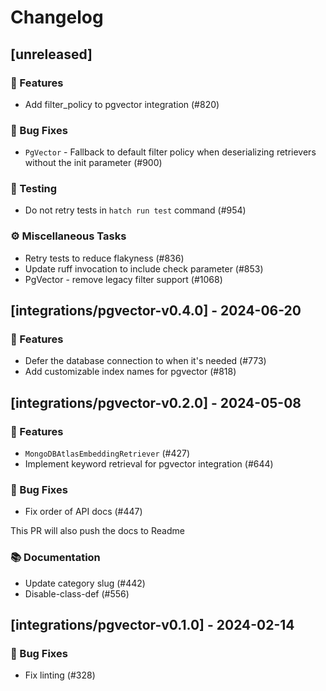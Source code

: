 # Changelog

## [unreleased]

### 🚀 Features

- Add filter_policy to pgvector integration (#820)

### 🐛 Bug Fixes

- `PgVector` - Fallback to default filter policy when deserializing retrievers without the init parameter (#900)

### 🧪 Testing

- Do not retry tests in `hatch run test` command (#954)

### ⚙️ Miscellaneous Tasks

- Retry tests to reduce flakyness (#836)
- Update ruff invocation to include check parameter (#853)
- PgVector - remove legacy filter support (#1068)

## [integrations/pgvector-v0.4.0] - 2024-06-20

### 🚀 Features

- Defer the database connection to when it's needed (#773)
- Add customizable index names for pgvector (#818)

## [integrations/pgvector-v0.2.0] - 2024-05-08

### 🚀 Features

- `MongoDBAtlasEmbeddingRetriever` (#427)
- Implement keyword retrieval for pgvector integration (#644)

### 🐛 Bug Fixes

- Fix order of API docs (#447)

This PR will also push the docs to Readme

### 📚 Documentation

- Update category slug (#442)
- Disable-class-def (#556)

## [integrations/pgvector-v0.1.0] - 2024-02-14

### 🐛 Bug Fixes

- Fix linting (#328)



<!-- generated by git-cliff -->

